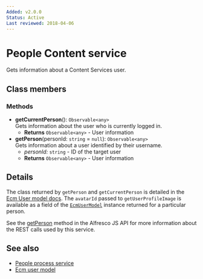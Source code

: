 ```yaml
---
Added: v2.0.0
Status: Active
Last reviewed: 2018-04-06
---
```


# People Content service

Gets information about a Content Services user.  

## Class members

### Methods

-   **getCurrentPerson**(): `Observable<any>`<br/>
    Gets information about the user who is currently logged in.
    -   **Returns** `Observable<any>` - User information
-   **getPerson**(personId: `string` = `null`): `Observable<any>`<br/>
    Gets information about a user identified by their username.
    -   _personId:_ `string`  - ID of the target user
    -   **Returns** `Observable<any>` - User information

## Details

The class returned by `getPerson` and `getCurrentPerson` is detailed
in the [Ecm User model docs](ecm-user.model.md). The `avatarId` passed to
`getUserProfileImage` is available as a field of the [`EcmUserModel`](../core/ecm-user.model.md) instance
returned for a particular person.

See the
[getPerson](https://github.com/Alfresco/alfresco-js-api/blob/master/src/alfresco-core-rest-api/docs/PeopleApi.md#getPerson)
method in the Alfresco JS API for more information about the REST calls used by this service.

## See also

-   [People process service](people-process.service.md)
-   [Ecm user model](ecm-user.model.md)
